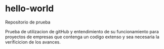 # hello-world
Repositorio de prueba

Prueba de utilizacion de gitHub y entendimiento de su funcionamiento para proyectos de empresas que contenga un codigo extenso y sea necesaria la verificicion de los avances.
